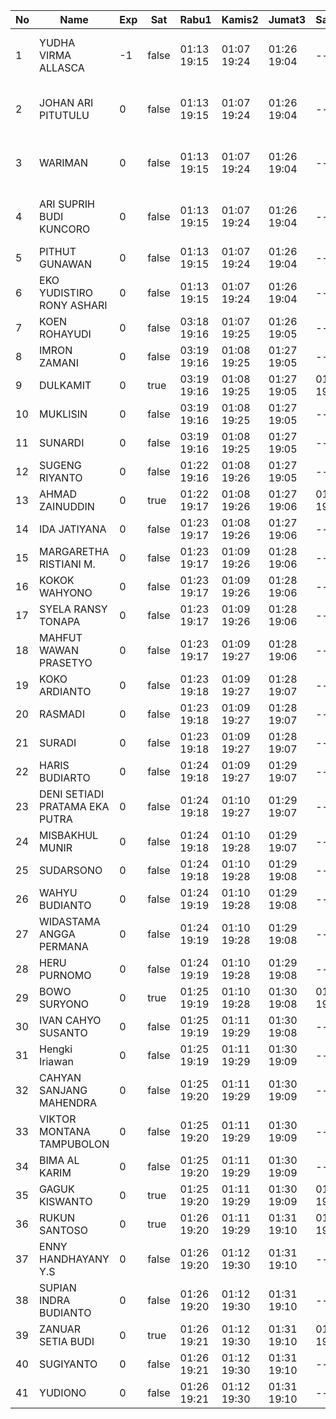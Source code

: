 | No | Name | Exp | Sat | Rabu1 | Kamis2 | Jumat3 | Sabtu4 | 6 | Senin6 | Selasa7 | Rabu8 | Kamis9 | Jumat10 | Sabtu11 | 13 | Senin13 | 14 | Selasa14 |
|-----|-----|-----|-----|-----|-----|-----|-----|-----|-----|-----|-----|-----|-----|-----|-----|-----|-----|-----|
| 1 | YUDHA VIRMA ALLASCA | -1 | false | 01:13 19:15 | 01:07 19:24 | 01:26 19:04 | -- | error on login func | 03:14 19:13 | 01:12 19:28 | 01:01 19:16 | 01:04 19:20 | 01:21 19:29 | -- | error on login func | 03:20 19:10 | error on login func | 03:21 19:04 |
| 2 | JOHAN ARI PITUTULU | 0 | false | 01:13 19:15 | 01:07 19:24 | 01:26 19:04 | -- | error on login func | 03:14 19:13 | 01:12 19:28 | 01:01 19:16 | 01:04 19:20 | 01:22 19:29 | -- | error on login func | 03:20 19:10 | 01:22 19:04 |
| 3 | WARIMAN | 0 | false | 01:13 19:15 | 01:07 19:24 | 01:26 19:04 | -- | error on login func | 03:14 19:13 | 01:12 19:28 | 01:01 19:16 | 01:04 19:20 | 01:22 19:29 | -- | 01:21 19:10 | 01:22 19:04 |
| 4 | ARI SUPRIH BUDI KUNCORO | 0 | false | 01:13 19:15 | 01:07 19:24 | 01:26 19:04 | -- | error on login func | 03:14 19:13 | 01:12 19:28 | 01:01 19:16 | 01:04 19:20 | 01:22 19:29 | -- | 01:21 19:10 | 01:22 19:04 |
| 5 | PITHUT GUNAWAN | 0 | false | 01:13 19:15 | 01:07 19:24 | 01:26 19:04 | -- | 01:20 19:13 | 01:12 19:28 | 01:01 19:16 | 01:04 19:20 | 01:22 19:29 | -- | 01:22 19:10 | 01:23 19:04 |
| 6 | EKO YUDISTIRO RONY ASHARI | 0 | false | 01:13 19:15 | 01:07 19:24 | 01:26 19:04 | -- | 01:21 19:14 | 01:12 19:29 | 01:01 19:17 | 01:04 19:21 | 01:22 19:29 | -- | 01:22 19:11 | 01:23 19:04 |
| 7 | KOEN ROHAYUDI | 0 | false | 03:18 19:16 | 01:07 19:25 | 01:26 19:05 | -- | 01:21 19:14 | 03:20 19:29 | 01:01 19:17 | 01:04 19:21 | 01:22 19:30 | -- | 01:22 19:11 | 01:23 19:05 |
| 8 | IMRON ZAMANI | 0 | false | 03:19 19:16 | 01:08 19:25 | 01:27 19:05 | -- | 01:21 19:14 | 03:21 19:29 | 01:02 19:17 | 01:05 19:21 | 01:22 19:30 | -- | 01:22 19:11 | 01:23 19:05 |
| 9 | DULKAMIT | 0 | true | 03:19 19:16 | 01:08 19:25 | 01:27 19:05 | 01:11 19:22 | 01:21 19:14 | 03:21 19:29 | 01:02 19:17 | 01:05 19:21 | 01:23 19:30 | 01:11 19:21 | 01:22 19:11 | 01:23 19:05 |
| 10 | MUKLISIN | 0 | false | 03:19 19:16 | 01:08 19:25 | 01:27 19:05 | -- | 01:21 19:14 | 03:21 19:29 | 01:02 19:17 | 01:05 19:21 | 01:23 19:30 | -- | 01:22 19:11 | 01:23 19:05 |
| 11 | SUNARDI | 0 | false | 03:19 19:16 | 01:08 19:25 | 01:27 19:05 | -- | 01:21 19:14 | 03:21 19:29 | 01:02 19:17 | 01:05 19:21 | 01:23 19:30 | -- | 01:22 19:11 | 01:23 19:05 |
| 12 | SUGENG RIYANTO | 0 | false | 01:22 19:16 | 01:08 19:26 | 01:27 19:05 | -- | 01:21 19:15 | 03:21 19:30 | 01:02 19:18 | 01:05 19:22 | 01:23 19:30 | -- | 01:23 19:12 | 01:24 19:05 |
| 13 | AHMAD ZAINUDDIN | 0 | true | 01:22 19:17 | 01:08 19:26 | 01:27 19:06 | 01:11 19:22 | 01:22 19:15 | 03:21 19:30 | 01:02 19:18 | 01:05 19:22 | 01:23 19:31 | 01:11 19:21 | 01:23 19:12 | 01:24 19:06 |
| 14 | IDA JATIYANA | 0 | false | 01:23 19:17 | 01:08 19:26 | 01:27 19:06 | -- | 01:22 19:15 | 03:21 19:30 | 01:02 19:18 | 01:05 19:22 | 01:23 19:31 | -- | 01:23 19:12 | 01:24 19:06 |
| 15 | MARGARETHA RISTIANI M. | 0 | false | 01:23 19:17 | 01:09 19:26 | 01:28 19:06 | -- | 01:22 19:15 | 03:22 19:30 | 01:03 19:18 | 01:06 19:22 | 01:23 19:31 | -- | 01:23 19:12 | 01:24 19:06 |
| 16 | KOKOK WAHYONO | 0 | false | 01:23 19:17 | 01:09 19:26 | 01:28 19:06 | -- | 01:22 19:15 | 03:22 19:30 | 01:03 19:18 | 01:06 19:22 | 01:24 19:31 | -- | 01:23 19:12 | 01:24 19:06 |
| 17 | SYELA RANSY TONAPA | 0 | false | 01:23 19:17 | 01:09 19:26 | 01:28 19:06 | -- | 01:22 19:15 | 03:22 19:31 | 01:03 19:18 | 01:06 19:22 | 01:24 19:31 | -- | 01:23 19:12 | 01:24 19:06 |
| 18 | MAHFUT WAWAN PRASETYO | 0 | false | 01:23 19:17 | 01:09 19:27 | 01:28 19:06 | -- | 01:22 19:15 | 03:22 19:31 | 01:03 19:19 | 01:06 19:23 | 01:24 19:32 | -- | 01:23 19:13 | 01:24 19:06 |
| 19 | KOKO ARDIANTO | 0 | false | 01:23 19:18 | 01:09 19:27 | 01:28 19:07 | -- | 01:22 19:16 | 03:22 19:31 | 01:03 19:19 | 01:06 19:23 | 01:24 19:32 | -- | 01:24 19:13 | 01:25 19:07 |
| 20 | RASMADI | 0 | false | 01:23 19:18 | 01:09 19:27 | 01:28 19:07 | -- | 01:23 19:16 | 03:22 19:31 | 01:03 19:19 | 01:06 19:23 | 01:24 19:32 | -- | 01:24 19:13 | 01:25 19:07 |
| 21 | SURADI | 0 | false | 01:23 19:18 | 01:09 19:27 | 01:28 19:07 | -- | 01:23 19:16 | 03:22 19:31 | 01:03 19:19 | 01:06 19:23 | 01:24 19:32 | -- | 01:24 19:13 | 01:25 19:07 |
| 22 | HARIS BUDIARTO | 0 | false | 01:24 19:18 | 01:09 19:27 | 01:29 19:07 | -- | 01:23 19:16 | 03:22 19:31 | 01:03 19:20 | 01:06 19:23 | 01:24 19:32 | -- | 01:24 19:13 | 01:25 19:07 |
| 23 | DENI SETIADI PRATAMA EKA PUTRA | 0 | false | 01:24 19:18 | 01:10 19:27 | 01:29 19:07 | -- | 01:23 19:17 | 03:23 19:32 | 01:04 19:20 | 01:07 19:23 | 01:25 19:32 | -- | 01:24 19:13 | 01:25 19:07 |
| 24 | MISBAKHUL MUNIR | 0 | false | 01:24 19:18 | 01:10 19:28 | 01:29 19:07 | -- | 01:23 19:17 | 03:23 19:32 | 01:04 19:20 | 01:07 19:24 | 01:25 19:33 | -- | 01:24 19:14 | 01:25 19:07 |
| 25 | SUDARSONO | 0 | false | 01:24 19:18 | 01:10 19:28 | 01:29 19:08 | -- | 01:23 19:17 | 03:23 19:32 | 01:04 19:20 | 01:07 19:24 | 01:25 19:33 | -- | 01:24 19:14 | 01:25 19:07 |
| 26 | WAHYU BUDIANTO | 0 | false | 01:24 19:19 | 01:10 19:28 | 01:29 19:08 | -- | 01:23 19:17 | 03:23 19:32 | 01:04 19:20 | 01:07 19:24 | 01:25 19:33 | -- | 01:25 19:14 | 01:26 19:08 |
| 27 | WIDASTAMA ANGGA PERMANA | 0 | false | 01:24 19:19 | 01:10 19:28 | 01:29 19:08 | -- | 01:24 19:17 | 03:23 19:32 | 01:04 19:20 | 01:07 19:24 | 01:25 19:33 | -- | 01:25 19:14 | 01:26 19:08 |
| 28 | HERU PURNOMO | 0 | false | 01:24 19:19 | 01:10 19:28 | 01:29 19:08 | -- | 01:24 19:17 | 03:23 19:32 | 01:04 19:21 | 01:07 19:24 | 01:25 19:33 | -- | 01:25 19:14 | 01:26 19:08 |
| 29 | BOWO SURYONO | 0 | true | 01:25 19:19 | 01:10 19:28 | 01:30 19:08 | 01:11 19:22 | 01:24 19:18 | 03:23 19:33 | 01:04 19:21 | 01:07 19:24 | 01:25 19:34 | 01:11 19:21 | 01:25 19:15 | 01:26 19:08 |
| 30 | IVAN CAHYO SUSANTO | 0 | false | 01:25 19:19 | 01:11 19:29 | 01:30 19:08 | -- | 01:24 19:18 | 03:24 19:33 | 01:05 19:21 | 01:08 19:25 | 01:26 19:34 | -- | 01:25 19:15 | 01:26 19:08 |
| 31 | Hengki Iriawan | 0 | false | 01:25 19:19 | 01:11 19:29 | 01:30 19:09 | -- | 01:24 19:18 | 03:24 19:33 | 01:05 19:21 | 01:08 19:25 | 01:26 19:34 | -- | 01:25 19:15 | 01:26 19:09 |
| 32 | CAHYAN SANJANG MAHENDRA | 0 | false | 01:25 19:20 | 01:11 19:29 | 01:30 19:09 | -- | 01:24 19:19 | 03:24 19:33 | 01:05 19:21 | 01:08 19:25 | 01:26 19:34 | -- | 01:25 19:15 | 01:26 19:09 |
| 33 | VIKTOR MONTANA TAMPUBOLON | 0 | false | 01:25 19:20 | 01:11 19:29 | 01:30 19:09 | -- | 01:24 19:19 | 03:24 19:33 | 01:05 19:22 | 01:08 19:25 | 01:26 19:34 | -- | 01:25 19:15 | 01:26 19:09 |
| 34 | BIMA AL KARIM | 0 | false | 01:25 19:20 | 01:11 19:29 | 01:30 19:09 | -- | 01:25 19:19 | 03:24 19:33 | 01:05 19:22 | 01:08 19:25 | 01:26 19:34 | -- | 01:26 19:15 | 01:27 19:09 |
| 35 | GAGUK KISWANTO | 0 | true | 01:25 19:20 | 01:11 19:29 | 01:30 19:09 | 01:11 19:22 | 01:25 19:19 | 03:24 19:34 | 01:05 19:22 | 01:08 19:25 | 01:26 19:35 | 01:11 19:21 | 01:26 19:16 | 01:27 19:09 |
| 36 | RUKUN SANTOSO | 0 | true | 01:26 19:20 | 01:11 19:29 | 01:31 19:10 | 01:11 19:22 | 01:25 19:19 | 03:24 19:34 | 01:05 19:22 | 01:08 19:26 | 01:26 19:35 | 01:11 19:21 | 01:26 19:16 | 01:27 19:09 |
| 37 | ENNY HANDHAYANY Y.S | 0 | false | 01:26 19:20 | 01:12 19:30 | 01:31 19:10 | -- | 01:25 19:19 | 03:25 19:34 | 01:06 19:22 | 01:09 19:26 | 01:27 19:35 | -- | 01:26 19:16 | 01:27 19:09 |
| 38 | SUPIAN INDRA BUDIANTO | 0 | false | 01:26 19:20 | 01:12 19:30 | 01:31 19:10 | -- | 01:25 19:19 | 03:25 19:34 | 01:06 19:22 | 01:09 19:26 | 01:27 19:35 | -- | 01:26 19:16 | 01:27 19:10 |
| 39 | ZANUAR SETIA BUDI | 0 | true | 01:26 19:21 | 01:12 19:30 | 01:31 19:10 | 01:11 19:22 | 01:25 19:20 | 03:25 19:34 | 01:06 19:23 | 01:09 19:26 | 01:27 19:35 | 01:11 19:21 | 01:26 19:16 | 01:27 19:10 |
| 40 | SUGIYANTO | 0 | false | 01:26 19:21 | 01:12 19:30 | 01:31 19:10 | -- | 01:25 19:20 | 03:25 16:52 | 01:06 19:23 | 01:09 17:53 | 01:27 19:35 | -- | 01:26 19:16 | 01:27 19:10 |
| 41 | YUDIONO | 0 | false | 01:26 19:21 | 01:12 19:30 | 01:31 19:10 | -- | 01:25 19:20 | 03:25 19:35 | 01:06 19:23 | 01:09 19:26 | 01:27 19:36 | -- | 01:27 19:17 | 01:28 19:10 |

